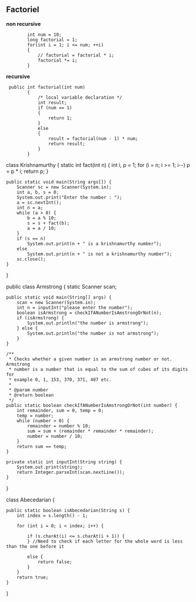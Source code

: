 ## Factoriel
**non recursive**
    
            int num = 10;
            long factorial = 1;
            for(int i = 1; i <= num; ++i)
            {
                // factorial = factorial * i;
                factorial *= i;
            }
    
 **recursive** 
   

     public int factorial(int num)
            {
                /* local variable declaration */
                int result;
                if (num == 1)
                {
                    return 1;
                }
                else
                {
                    result = factorial(num - 1) * num;
                    return result;
                }
            }

  
class Krishnamurthy {
    static int fact(int n) {
        int i, p = 1;
        for (i = n; i >= 1; i--)
            p = p * i;
        return p;
    }

    public static void main(String args[]) {
        Scanner sc = new Scanner(System.in);
        int a, b, s = 0;
        System.out.print("Enter the number : ");
        a = sc.nextInt();
        int n = a;
        while (a > 0) {
            b = a % 10;
            s = s + fact(b);
            a = a / 10;
        }
        if (s == n)
            System.out.print(n + " is a krishnamurthy number");
        else
            System.out.print(n + " is not a krishnamurthy number");
        sc.close();
    }
}


public class Armstrong {
    static Scanner scan;

    public static void main(String[] args) {
        scan = new Scanner(System.in);
        int n = inputInt("please enter the number");
        boolean isArmstrong = checkIfANumberIsAmstrongOrNot(n);
        if (isArmstrong) {
            System.out.println("the number is armstrong");
        } else {
            System.out.println("the number is not armstrong");
        }
    }

    /**
     * Checks whether a given number is an armstrong number or not. Armstrong
     * number is a number that is equal to the sum of cubes of its digits for
     * example 0, 1, 153, 370, 371, 407 etc.
     *
     * @param number
     * @return boolean
     */
    public static boolean checkIfANumberIsAmstrongOrNot(int number) {
        int remainder, sum = 0, temp = 0;
        temp = number;
        while (number > 0) {
            remainder = number % 10;
            sum = sum + (remainder * remainder * remainder);
            number = number / 10;
        }
        return sum == temp;
    }

    private static int inputInt(String string) {
        System.out.print(string);
        return Integer.parseInt(scan.nextLine());
    }
}

class Abecedarian {

    public static boolean isAbecedarian(String s) {
        int index = s.length() - 1;

        for (int i = 0; i < index; i++) {

            if (s.charAt(i) <= s.charAt(i + 1)) {
            } //Need to check if each letter for the whole word is less than the one before it

            else {
                return false;
            }
        }
        return true;
    }
}